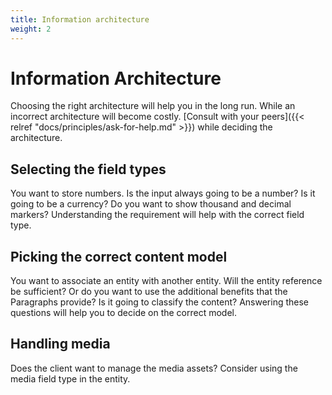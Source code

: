 ```yaml
---
title: Information architecture
weight: 2
---
```


# Information Architecture

Choosing the right architecture will help you in the long run. While an incorrect architecture will become costly. [Consult with your peers]({{< relref "docs/principles/ask-for-help.md" >}}) while deciding the architecture.

## Selecting the field types

You want to store numbers. Is the input always going to be a number? Is it going to be a currency? Do you want to show thousand and decimal markers? Understanding the requirement will help with the correct field type.

## Picking the correct content model

You want to associate an entity with another entity. Will the entity reference be sufficient? Or do you want to use the additional benefits that the Paragraphs provide? Is it going to classify the content? Answering these questions will help you to decide on the correct model.

## Handling media

Does the client want to manage the media assets? Consider using the media field type in the entity.
